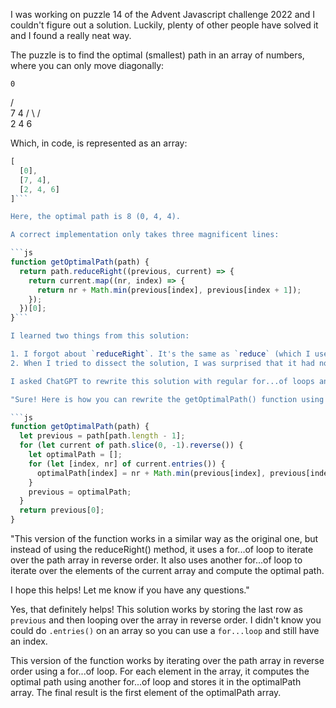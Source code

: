 I was working on puzzle 14 of the Advent Javascript challenge 2022 and I couldn't figure out a solution. Luckily, plenty of other people have solved it and I found a really neat way.

The puzzle is to find the optimal (smallest) path in an array of numbers, where you can only move diagonally:

    0
   / \
  7   4
 / \ / \
2   4   6

Which, in code, is represented as an array:

```js
[
  [0],
  [7, 4],
  [2, 4, 6]
]```

Here, the optimal path is 8 (0, 4, 4). 

A correct implementation only takes three magnificent lines:

```js
function getOptimalPath(path) {
  return path.reduceRight((previous, current) => {
    return current.map((nr, index) => {
      return nr + Math.min(previous[index], previous[index + 1]);
    });
  })[0];
}```

I learned two things from this solution:

1. I forgot about `reduceRight`. It's the same as `reduce` (which I use all the time), but I never had a good use case for `reduceRight`. It's perfect here since the solution requires a single number, so the program will figure out the smallest number from each row by comparing it with the previous row. My failed attempts were looping over the array from top to bottom, which is difficult because you need to compute each possible combination of paths that way before you can determine the optimal one. 
2. When I tried to dissect the solution, I was surprised that it had no initial value provided. Huh!? Turns out, the inital value is *optional*. If no value is provided, it will use the last element of the array as the initial value and start with the one before that. So, the first time this runs, `previous` is set to `[2, 4, 6]` and `current` is `[7, 4]`. Aha!

I asked ChatGPT to rewrite this solution with regular for...of loops and it answered with a fully working version:

"Sure! Here is how you can rewrite the getOptimalPath() function using a for...of loop:"

```js
function getOptimalPath(path) {
  let previous = path[path.length - 1];
  for (let current of path.slice(0, -1).reverse()) {
    let optimalPath = [];
    for (let [index, nr] of current.entries()) {
      optimalPath[index] = nr + Math.min(previous[index], previous[index + 1]);
    }
    previous = optimalPath;
  }
  return previous[0];
}
```

"This version of the function works in a similar way as the original one, but instead of using the reduceRight() method, it uses a for...of loop to iterate over the path array in reverse order. It also uses another for...of loop to iterate over the elements of the current array and compute the optimal path.

I hope this helps! Let me know if you have any questions."

Yes, that definitely helps! This solution works by storing the last row as `previous` and then looping over the array in reverse order. I didn't know you could do `.entries()` on an array so you can use a `for...loop` and still have an index. 

This version of the function works by iterating over the path array in reverse order using a for...of loop. For each element in the array, it computes the optimal path using another for...of loop and stores it in the optimalPath array. The final result is the first element of the optimalPath array.

